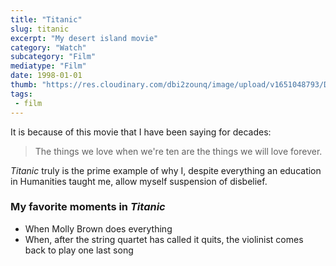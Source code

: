 ```yaml
---
title: "Titanic"
slug: titanic
excerpt: "My desert island movie"
category: "Watch"
subcategory: "Film"
mediatype: "Film"
date: 1998-01-01
thumb: "https://res.cloudinary.com/dbi2zounq/image/upload/v1651048793/Digital%20garden/media/titanic_y9dvgt.jpg"
tags:
 - film
---
```

It is because of this movie that I have been saying for decades:

> The things we love when we're ten are the things we will love forever.

_Titanic_ truly is the prime example of why I, despite everything an education in Humanities taught me, allow myself suspension of disbelief.

### My favorite moments in _Titanic_

- When Molly Brown does everything
- When, after the string quartet has called it quits, the violinist comes back to play one last song